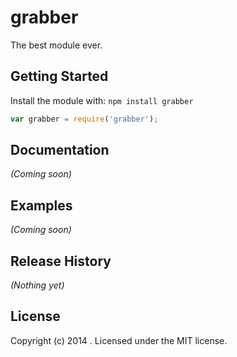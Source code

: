 grabber
=======
The best module ever.

## Getting Started
Install the module with: `npm install grabber`

```javascript
var grabber = require('grabber');
```

## Documentation
_(Coming soon)_

## Examples
_(Coming soon)_

## Release History
_(Nothing yet)_

## License
Copyright (c) 2014 . Licensed under the MIT license.
